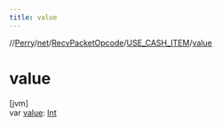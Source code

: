 ```yaml
---
title: value
---
```

//[Perry](../../../../index.html)/[net](../../index.html)/[RecvPacketOpcode](../index.html)/[USE_CASH_ITEM](index.html)/[value](value.html)



# value



[jvm]\
var [value](value.html): [Int](https://kotlinlang.org/api/latest/jvm/stdlib/kotlin/-int/index.html)




